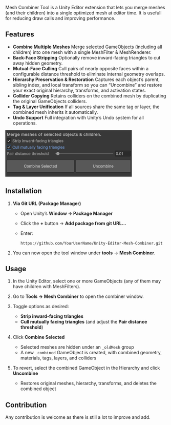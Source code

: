 ﻿
Mesh Combiner Tool is a Unity Editor extension that lets you merge meshes (and their children) into a single optimized mesh at editor time. 
It is usefull for reducing draw calls and improving performance.

## Features

* **Combine Multiple Meshes**
  Merge selected GameObjects (including all children) into one mesh with a single MeshFilter & MeshRenderer.
* **Back-Face Stripping**
  Optionally remove inward-facing triangles to cut away hidden geometry.
* **Mutual-Face Culling**
  Cull pairs of nearly opposite faces within a configurable distance threshold to eliminate internal geometry overlaps.
* **Hierarchy Preservation & Restoration**
  Captures each object’s parent, sibling index, and local transform so you can “Uncombine” and restore your exact original hierarchy, transforms, and activation states.
* **Collider Copying**
  Retains colliders on the combined mesh by duplicating the original GameObjects colliders.
* **Tag & Layer Unification**
  If all sources share the same tag or layer, the combined mesh inherits it automatically.
* **Undo Support**
  Full integration with Unity’s Undo system for all operations.

![showcase.png](img/showcase1.png)


## Installation

1. **Via Git URL (Package Manager)**

    * Open Unity’s **Window → Package Manager**
    * Click the **+** button → **Add package from git URL…**
    * Enter:

      ```
      https://github.com/YourUserName/Unity-Editor-Mesh-Combiner.git
      ```
2. You can now open the tool window under **tools** -> **Mesh Combiner**.

## Usage

1. In the Unity Editor, select one or more GameObjects (any of them may have children with MeshFilters).
2. Go to **Tools → Mesh Combiner** to open the combiner window.
3. Toggle options as desired:

    * **Strip inward-facing triangles**
    * **Cull mutually facing triangles** (and adjust the **Pair distance threshold**)
4. Click **Combine Selected**

    * Selected meshes are hidden under an `_oldMesh` group
    * A new `_combined` GameObject is created, with combined geometry, materials, tags, layers, and colliders
5. To revert, select the combined GameObject in the Hierarchy and click **Uncombine**

    * Restores original meshes, hierarchy, transforms, and deletes the combined object

## Contribution

Any contribution is welcome as there is still a lot to improve and add.
